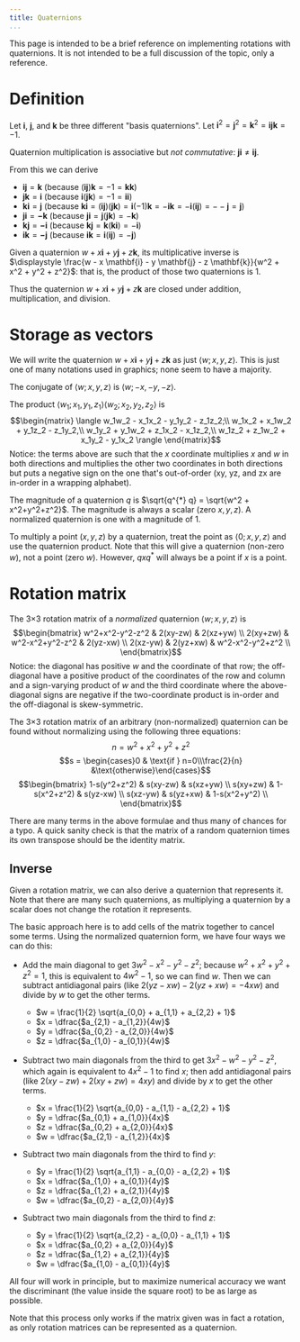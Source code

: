 ```yaml
---
title: Quaternions
...
```


This page is intended to be a brief reference on implementing rotations with quaternions.
It is not intended to be a full discussion of the topic, only a reference.

# Definition

Let $\mathbf{i}$, $\mathbf{j}$, and $\mathbf{k}$ be three different "basis quaternions".
Let $\mathbf{i}^2 = \mathbf{j}^2 = \mathbf{k}^2 = \mathbf{ijk} = -1$.

Quaternion multiplication is associative but *not commutative*: $\mathbf{ji} \ne \mathbf{ij}$.

From this we can derive

- $\mathbf{ij} = \mathbf{k}$ (because $(\mathbf{ij})\mathbf{k} = -1 = \mathbf{kk}$)
- $\mathbf{jk} = \mathbf{i}$ (because $\mathbf{i}(\mathbf{jk}) = -1 = \mathbf{ii}$)
- $\mathbf{ki} = \mathbf{j}$ (because $\mathbf{ki} = (\mathbf{ij})(\mathbf{jk}) = \mathbf{i}(-1)\mathbf{k} = -\mathbf{ik} = -\mathbf{i}(\mathbf{ij}) = --\mathbf{j} = \mathbf{j}$)
- $\mathbf{ji} = \mathbf{-k}$ (because $\mathbf{ji} = \mathbf{j}(\mathbf{jk}) = -\mathbf{k}$)
- $\mathbf{kj} = \mathbf{-i}$ (because $\mathbf{kj} = \mathbf{k}(\mathbf{ki}) = -\mathbf{i}$)
- $\mathbf{ik} = \mathbf{-j}$ (because $\mathbf{ik} = \mathbf{i}(\mathbf{ij}) = -\mathbf{j}$)

Given a quaternion $w + x \mathbf{i} + y \mathbf{j} + z \mathbf{k}$,
its multiplicative inverse is $\displaystyle \frac{w - x \mathbf{i} - y \mathbf{j} - z \mathbf{k}}{w^2 + x^2 + y^2 + z^2}$:
that is, the product of those two quaternions is 1.

Thus the quaternion $w + x \mathbf{i} + y \mathbf{j} + z \mathbf{k}$
are closed under addition, multiplication, and division.

# Storage as vectors

We will write the quaternion $w + x \mathbf{i} + y \mathbf{j} + z \mathbf{k}$
as just $\langle w;x,y,z \rangle$.
This is just one of many notations used in graphics; none seem to have a majority.

The conjugate of $\langle w;x,y,z \rangle$ is $\langle w;-x,-y,-z \rangle$.

The product $\langle w_1;x_1,y_1,z_1 \rangle \langle w_2;x_2,y_2,z_2 \rangle$
is $$\begin{matrix}
\langle w_1w_2 - x_1x_2 - y_1y_2 - z_1z_2;\\
w_1x_2 + x_1w_2 + y_1z_2 - z_1y_2,\\
w_1y_2 + y_1w_2 + z_1x_2 - x_1z_2,\\
w_1z_2 + z_1w_2 + x_1y_2 - y_1x_2 \rangle
\end{matrix}$$
Notice: the terms above are such that the $x$ coordinate multiplies $x$ and $w$ in both directions
and multiplies the other two coordinates in both directions but puts a negative sign on the one that's out-of-order (xy, yz, and zx are in-order in a wrapping alphabet).

The magnitude of a quaternion $q$ is $\sqrt{q^{*} q} = \sqrt{w^2 + x^2+y^2+z^2}$.
The magnitude is always a scalar (zero $x,y,z$).
A normalized quaternion is one with a magnitude of $1$.

To multiply a point $(x,y,z)$ by a quaternion, treat the point as $\langle 0;x,y,z \rangle$
and use the quaternion product.
Note that this will give a quaternion (non-zero $w$), not a point (zero $w$).
However, $q x q^{*}$ will always be a point if $x$ is a point.

# Rotation matrix

The 3×3 rotation matrix of a *normalized* quaternion $\langle w;x,y,z \rangle$
is $$\begin{bmatrix}
w^2+x^2-y^2-z^2 & 2(xy-zw) & 2(xz+yw) \\
2(xy+zw) & w^2-x^2+y^2-z^2 & 2(yz-xw) \\
2(xz-yw) & 2(yz+xw) & w^2-x^2-y^2+z^2 \\
\end{bmatrix}$$
Notice: the diagonal has positive $w$ and the coordinate of that row;
the off-diagonal have a positive product of the coordinates of the row and column
and a sign-varying product of $w$ and the third coordinate
where the above-diagonal signs are negative if the two-coordinate product is in-order
and the off-diagonal is skew-symmetric.

The 3×3 rotation matrix of an arbitrary (non-normalized) quaternion can be found without normalizing using the following three equations:
$$n = w^2 + x^2 + y^2 + z^2$$
$$s = \begin{cases}0 & \text{if } n=0\\\frac{2}{n} &\text{otherwise}\end{cases}$$
$$\begin{bmatrix}
1-s(y^2+z^2) & s(xy-zw) & s(xz+yw) \\
s(xy+zw) & 1-s(x^2+z^2) & s(yz-xw) \\
s(xz-yw) & s(yz+xw) & 1-s(x^2+y^2) \\
\end{bmatrix}$$

There are many terms in the above formulae and thus many of chances for a typo.
A quick sanity check is that the matrix of a random quaternion times its own transpose should be the identity matrix.


## Inverse

Given a rotation matrix, we can also derive a quaternion that represents it.
Note that there are many such quaternions, as multiplying a quaternion by a scalar does not change the rotation it represents.

The basic approach here is to add cells of the matrix together to cancel some terms.
Using the normalized quaternion form, we have four ways we can do this:

- Add the main diagonal to get $3w^2 - x^2 - y^2 - z^2$; 
    because $w^2 + x^2 + y^2 + z^2 = 1$, this is equivalent to $4w^2 - 1$,
    so we can find $w$.
    Then we can subtract antidiagonal pairs (like $2(yz-xw) - 2(yz+xw) = -4xw$) and divide by $w$ to get the other terms.
    
    - $w = \frac{1}{2} \sqrt{a_{0,0} + a_{1,1} + a_{2,2} + 1}$
    - $x = \dfrac{$a_{2,1} - a_{1,2}}{4w}$
    - $y = \dfrac{$a_{0,2} - a_{2,0}}{4w}$
    - $z = \dfrac{$a_{1,0} - a_{0,1}}{4w}$

- Subtract two main diagonals from the third to get $3x^2 - w^2 - y^2 - z^2$, which again is equivalent to $4x^2-1$ to find $x$;
    then add antidiagonal pairs (like $2(xy-zw) + 2(xy+zw) = 4xy$) and divide by $x$ to get the other terms.

    - $x = \frac{1}{2} \sqrt{a_{0,0} - a_{1,1} - a_{2,2} + 1}$
    - $y = \dfrac{$a_{0,1} + a_{1,0}}{4x}$
    - $z = \dfrac{$a_{0,2} + a_{2,0}}{4x}$
    - $w = \dfrac{$a_{2,1} - a_{1,2}}{4x}$
    
- Subtract two main diagonals from the third to find $y$:
    
    - $y = \frac{1}{2} \sqrt{a_{1,1} - a_{0,0} - a_{2,2} + 1}$
    - $x = \dfrac{$a_{1,0} + a_{0,1}}{4y}$
    - $z = \dfrac{$a_{1,2} + a_{2,1}}{4y}$
    - $w = \dfrac{$a_{0,2} - a_{2,0}}{4y}$

- Subtract two main diagonals from the third to find $z$:
    
    - $y = \frac{1}{2} \sqrt{a_{2,2} - a_{0,0} - a_{1,1} + 1}$
    - $x = \dfrac{$a_{0,2} + a_{2,0}}{4y}$
    - $z = \dfrac{$a_{1,2} + a_{2,1}}{4y}$
    - $w = \dfrac{$a_{1,0} - a_{0,1}}{4y}$

All four will work in principle, but to maximize numerical accuracy we want the discriminant (the value inside the square root) to be as large as possible.

Note that this process only works if the matrix given was in fact a rotation, as only rotation matrices can be represented as a quaternion.
